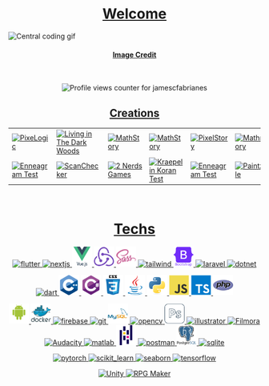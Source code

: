 <h1 align="center"><a href="https://l0gicman.web.app/" target="_blank">Welcome</a></h1>  

<!-- Opening GIF -->
<section class="container">   
  <div class="center">
     <p>
<!--        <img src="https://images-wixmp-ed30a86b8c4ca887773594c2.wixmp.com/f/3cf06a29-04a0-4466-9f83-ab6b9658149f/dempgi7-520f8d5f-63d4-4453-8822-dbc149ae27f8.gif?token=eyJ0eXAiOiJKV1QiLCJhbGciOiJIUzI1NiJ9.eyJzdWIiOiJ1cm46YXBwOjdlMGQxODg5ODIyNjQzNzNhNWYwZDQxNWVhMGQyNmUwIiwiaXNzIjoidXJuOmFwcDo3ZTBkMTg4OTgyMjY0MzczYTVmMGQ0MTVlYTBkMjZlMCIsIm9iaiI6W1t7InBhdGgiOiJcL2ZcLzNjZjA2YTI5LTA0YTAtNDQ2Ni05ZjgzLWFiNmI5NjU4MTQ5ZlwvZGVtcGdpNy01MjBmOGQ1Zi02M2Q0LTQ0NTMtODgyMi1kYmMxNDlhZTI3ZjguZ2lmIn1dXSwiYXVkIjpbInVybjpzZXJ2aWNlOmZpbGUuZG93bmxvYWQiXX0.TeuN0B5RgPUykYQkZXa8ArTYZ7GlxIpIVJUfQQMWCgM" alt="Central coding gif" width="1000" /> -->
    <img src="https://64.media.tumblr.com/13d2c753eed929097cc13bbb1d3e482c/67441800327766fc-96/s2048x3072/1509237a3ef7ce89a70e9fe4f4bbb241cfbde728.gif" alt="Central coding gif" width="1000" />           
     <h4 align="center"><a href="https://www.tumblr.com/pixeljeff" target="_blank">Image Credit</a></h1>                  
    </p>
  </div>
  <br>
  <!-- Visitor -->
  <p align="center">
      <img src="https://komarev.com/ghpvc/?username=jamescfabrianes&label=Profile%20views&color=0e75b6&style=flat" alt="Profile views counter for jamescfabrianes" />
  </p>      
<!--   <p align="center">
    <a href="https://app.daily.dev/jameschristianfabrianes">
      <img src="https://api.daily.dev/devcards/v2/9EOZP6mxxJ2UIwuqWZa9P.png?r=pdp&type=default" width="356" alt="James Christian Fabrianes's Dev Card"/>
    </a>
  </p> -->
  <!-- Creations -->
  <h1 align="center"><a href="https://l0gicman.web.app/" target="_blank">Creations</a></h1>  
  <table align="center">
  <tr>    
    <td>
      <a href="https://play.google.com/store/apps/details?id=com.pixelogic.pixelogic">
        <img src="https://play-lh.googleusercontent.com/RPfoF0M8eMul7us6UohbFSKGy6m0C-IxcklLS9cUVRGaUVa1pON7NYCCKfwqRBO8dQ=w240-h480-rw" alt="PixeLogic" width="200" />
      </a>
    </td>
    <td>
      <a href="https://play.google.com/store/apps/details?id=com.pixelogic.livinginthedarkwoods">
        <img src="https://play-lh.googleusercontent.com/hGqXU_An1GD5eARX1Ntflmfm60-FhsnaGpgZcFln_xI3-HWAfGf-jTRPVjMSOR3EDD8R=w240-h480-rw" alt="Living in The Dark Woods" width="200" />
      </a>
    </td>
     <td>
      <a href="https://play.google.com/store/apps/details?id=com.pixelogic.mightymatics">
        <img src="https://play-lh.googleusercontent.com/Gaab4TUBDJ6tbU2eHhg5xpLeOnHX17zZ4gZeST3jStuI3QflNeH5UiL6q9jAzp5AaA=w240-h480-rw" alt="MathStory" width="200" />
      </a>
    </td>
    <td>
      <a href="https://play.google.com/store/apps/details?id=com.pixelogic.mathstory">
        <img src="https://play-lh.googleusercontent.com/DHwUHsBQH1XkfAMbzxoJLtvzcAvXxtJyVSzhcx5fjzzsKxp_WcrnGU__i6iRb-pLuqo=w240-h480-rw" alt="MathStory" width="200" />
      </a>
    </td> 
    <td>
      <a href="https://play.google.com/store/apps/details?id=com.pixelogic.pixelstory">
        <img src="https://play-lh.googleusercontent.com/jTtg4qCN_soYmgENEVWxzqxd3YALs5X4lGoyZhatEd0Bfmdmzj282VBm2d8Xyzpgfmlo=w240-h480-rw" alt="PixelStory" width="200" />
      </a>
    </td>
    <td>
      <a href="https://play.google.com/store/apps/details?id=com.pixelogic.mathmory">
        <img src="https://play-lh.googleusercontent.com/LN7ow4wR0ZCzPKCAEYfY1wL5wWw2G05idB1n-EEWfFM-S4P_0enexI_SAB4PQc4OtjbwBSPGI4gpW134k6Hz=w240-h480-rw" alt="Mathmory" width="200" />
      </a>
    </td>
  </tr>
  <tr>
    <td>
      <a href="https://play.google.com/store/apps/details?id=com.pixelogic.enneagramtest">
        <img src="https://play-lh.googleusercontent.com/-WiID2bQcCHAn6xdDaKBYoPtgVMm7Iv9Ab094uhYq5O36UB3eiDRbAuf6oGhzBMsCDY=w240-h480-rw" alt="Enneagram Test" width="200" />
      </a>
    </td>
    <td>
      <a href="https://play.google.com/store/apps/details?id=com.pixelogic.scanchecker">
        <img src="https://play-lh.googleusercontent.com/-MdH2fLdN-C-EPnZLE2X6dGELP4v0pyG32nrlcd8uft-r4mNAAM-ccSp4PZcrJAjxi0=s256-rw" alt="ScanChecker" width="200" />
      </a>
    </td>
    <td>
      <a href="https://play.google.com/store/apps/details?id=com.pixelogic.twonerdsgames">
        <img src="https://play-lh.googleusercontent.com/j014FgRRtYG8P-H_yGBo9IcBorIfrmQuiJ5f7N78jqly0TXggMwriXQNqBV7-uBoKg=w240-h480-rw" alt="2 Nerds Games" width="200" />
      </a>
    </td>        
    <td>
      <a href="https://play.google.com/store/apps/details?id=com.pixelogic.kraepelinkorantest">
        <img src="https://play-lh.googleusercontent.com/Sk6ifWaw4aIQZvkOL1_hPi78zHrR_1hylBfzo2b62RktYPiUO6lAB8Ky67xA5TmMWto=w240-h480-rw" alt="Kraepelin Koran Test" width="200" />
      </a>
    </td>        
    <td>
      <a href="https://play.google.com/store/apps/details?id=com.pixelogic.sudokuwu">
        <img src="https://play-lh.googleusercontent.com/RNCaNozuakpn9g68nBBp8guiBGgKAaGrkOtSLcU6jklIk1ZndRuG3MC0CzxwaoGAxGGT=w240-h480-rw" alt="Enneagram Test" width="200" />
      </a>
    </td>    
    <td>
      <a href="https://play.google.com/store/apps/details?id=com.pixelogic.paintzzle">
        <img src="https://play-lh.googleusercontent.com/dUo1ySs9kqHqmO1jGg74JlDhT7I822c8I-4AR2NiIkK6vi-p8H7y0dc_AICUJSIu6w=w240-h480-rw" alt="Paintzzle" width="200" />
      </a>
    </td>
  </tr>
</table>
</section>       
<br>

<!-- Most Used Languages -->
<!-- <p align="center">
    <img src="https://github-readme-stats.vercel.app/api/top-langs?username=jamescfabrianes&show_icons=true&locale=en&layout=compact" alt="Top languages used by jamescfabrianes" />
</p>   
<br>-->
<!-- Techs -->
<h1 align="center"><a href="https://l0gicman.web.app/" target="_blank">Techs</a></h1>  

<!-- Frameworks -->
<p align="center">  
  <a href="https://flutter.dev" target="_blank" rel="noreferrer">
    <img src="https://www.vectorlogo.zone/logos/flutterio/flutterio-icon.svg" alt="flutter" width="40" height="40"/>
  </a>
  <a href="https://nextjs.org/" target="_blank" rel="noreferrer">
    <img src="https://cdn.worldvectorlogo.com/logos/nextjs-2.svg" alt="nextjs" width="40" height="40"/>
  </a>
  <a href="https://vuejs.org/" target="_blank" rel="noreferrer">
    <img src="https://raw.githubusercontent.com/devicons/devicon/master/icons/vuejs/vuejs-original-wordmark.svg" alt="vuejs" width="40" height="40"/>
  </a>
  <a href="https://redux.js.org" target="_blank" rel="noreferrer">
    <img src="https://raw.githubusercontent.com/devicons/devicon/master/icons/redux/redux-original.svg" alt="redux" width="40" height="40"/>
  </a>
  <a href="https://sass-lang.com" target="_blank" rel="noreferrer">
    <img src="https://raw.githubusercontent.com/devicons/devicon/master/icons/sass/sass-original.svg" alt="sass" width="40" height="40"/>
  </a>
  <a href="https://tailwindcss.com/" target="_blank" rel="noreferrer">
    <img src="https://www.vectorlogo.zone/logos/tailwindcss/tailwindcss-icon.svg" alt="tailwind" width="40" height="40"/>
  </a>
  <a href="https://getbootstrap.com" target="_blank" rel="noreferrer">
    <img src="https://raw.githubusercontent.com/devicons/devicon/master/icons/bootstrap/bootstrap-plain-wordmark.svg" alt="bootstrap" width="40" height="40"/>
  </a>  
  <a href="https://laravel.com/" target="_blank" rel="noreferrer">
    <img src="https://cdn.worldvectorlogo.com/logos/laravel-2.svg" alt="laravel" width="40" height="40"/>
  </a>
  <a href="https://dotnet.microsoft.com/" target="_blank" rel="noreferrer">
    <img src="https://img.icons8.com/?size=512&id=1BC75jFEBED6&format=png" alt="dotnet" width="40" height="40"/>
  </a>
</p>

<!-- Programming Languages -->
<p align="center">
  <a href="https://dart.dev" target="_blank" rel="noreferrer">
    <img src="https://www.vectorlogo.zone/logos/dartlang/dartlang-icon.svg" alt="dart" width="40" height="40"/>
  </a>
  <a href="https://www.w3schools.com/cpp/" target="_blank" rel="noreferrer">
    <img src="https://raw.githubusercontent.com/devicons/devicon/master/icons/cplusplus/cplusplus-original.svg" alt="cplusplus" width="40" height="40"/>
  </a>
  <a href="https://www.w3schools.com/cs/" target="_blank" rel="noreferrer">
    <img src="https://raw.githubusercontent.com/devicons/devicon/master/icons/csharp/csharp-original.svg" alt="csharp" width="40" height="40"/>
  </a>
  <a href="https://www.w3schools.com/css/" target="_blank" rel="noreferrer">
    <img src="https://raw.githubusercontent.com/devicons/devicon/master/icons/css3/css3-original-wordmark.svg" alt="css3" width="40" height="40"/>
  </a>
  <a href="https://www.java.com" target="_blank" rel="noreferrer">
    <img src="https://raw.githubusercontent.com/devicons/devicon/master/icons/java/java-original.svg" alt="java" width="40" height="40"/>
  </a>
  <a href="https://www.python.org" target="_blank" rel="noreferrer">
    <img src="https://raw.githubusercontent.com/devicons/devicon/master/icons/python/python-original.svg" alt="python" width="40" height="40"/>
  </a>
  <a href="https://developer.mozilla.org/en-US/docs/Web/JavaScript" target="_blank" rel="noreferrer">
    <img src="https://raw.githubusercontent.com/devicons/devicon/master/icons/javascript/javascript-original.svg" alt="javascript" width="40" height="40"/>
  </a>  
  <a href="https://www.typescriptlang.org/" target="_blank" rel="noreferrer">
    <img src="https://raw.githubusercontent.com/devicons/devicon/master/icons/typescript/typescript-original.svg" alt="typescript" width="40" height="40"/>
  </a>
  <a href="https://www.php.net/" target="_blank" rel="noreferrer">
    <img src="https://raw.githubusercontent.com/devicons/devicon/master/icons/php/php-original.svg" alt="php" width="40" height="40"/>
  </a>
</p>

<!-- Tools -->
<p align="center">
  <a href="https://developer.android.com" target="_blank" rel="noreferrer">
    <img src="https://raw.githubusercontent.com/devicons/devicon/master/icons/android/android-original-wordmark.svg" alt="android" width="40" height="40"/>
  </a>
  <a href="https://www.docker.com/" target="_blank" rel="noreferrer">
    <img src="https://raw.githubusercontent.com/devicons/devicon/master/icons/docker/docker-original-wordmark.svg" alt="docker" width="40" height="40"/>
  </a>
  <a href="https://firebase.google.com/" target="_blank" rel="noreferrer">
    <img src="https://www.vectorlogo.zone/logos/firebase/firebase-icon.svg" alt="firebase" width="40" height="40"/>
  </a>
  <a href="https://git-scm.com/" target="_blank" rel="noreferrer">
    <img src="https://www.vectorlogo.zone/logos/git-scm/git-scm-icon.svg" alt="git" width="40" height="40"/>
  </a>
  <a href="https://www.mysql.com/" target="_blank" rel="noreferrer">
    <img src="https://raw.githubusercontent.com/devicons/devicon/master/icons/mysql/mysql-original-wordmark.svg" alt="mysql" width="40" height="40"/>
  </a>
  <a href="https://opencv.org/" target="_blank" rel="noreferrer">
    <img src="https://www.vectorlogo.zone/logos/opencv/opencv-icon.svg" alt="opencv" width="40" height="40"/>
  </a>
  <a href="https://www.photoshop.com/en" target="_blank" rel="noreferrer">
    <img src="https://raw.githubusercontent.com/devicons/devicon/master/icons/photoshop/photoshop-line.svg" alt="photoshop" width="40" height="40"/>
  </a>
  <a href="https://www.adobe.com/in/products/illustrator.html" target="_blank" rel="noreferrer">
    <img src="https://www.vectorlogo.zone/logos/adobe_illustrator/adobe_illustrator-icon.svg" alt="illustrator" width="40" height="40"/>
  </a>
  <a href="https://filmora.wondershare.net/?gad_source=1&gclid=CjwKCAiAqfe8BhBwEiwAsne6gZTvG8znUXNAfKcTdU6DZWG9qs0JulAjkELQD81ov-XDK-bHLQVaVxoCmAEQAvD_BwE" target="_blank" rel="noreferrer">
    <img src="https://upload.wikimedia.org/wikipedia/commons/thumb/e/ec/Wondershare_filmora_logo.svg/2048px-Wondershare_filmora_logo.svg.png" alt="Filmora" width="40" height="40"/>
  </a>
  <a href="https://www.audacityteam.org/" target="_blank" rel="noreferrer">
    <img src="https://upload.wikimedia.org/wikipedia/commons/thumb/5/53/Audacity.svg/2048px-Audacity.svg.png" alt="Audacity" width="40" height="40"/>
  </a>
  <a href="https://www.mathworks.com/" target="_blank" rel="noreferrer">
    <img src="https://upload.wikimedia.org/wikipedia/commons/2/21/Matlab_Logo.png" alt="matlab" width="40" height="40"/>
  </a>
  <a href="https://pandas.pydata.org/" target="_blank" rel="noreferrer">
    <img src="https://raw.githubusercontent.com/devicons/devicon/2ae2a900d2f041da66e950e4d48052658d850630/icons/pandas/pandas-original.svg" alt="pandas" width="40" height="40"/>
  </a>
  <a href="https://postman.com" target="_blank" rel="noreferrer">
    <img src="https://www.vectorlogo.zone/logos/getpostman/getpostman-icon.svg" alt="postman" width="40" height="40"/>
  </a>
  <a href="https://www.postgresql.org" target="_blank" rel="noreferrer">
    <img src="https://raw.githubusercontent.com/devicons/devicon/master/icons/postgresql/postgresql-original-wordmark.svg" alt="postgresql" width="40" height="40"/>
  </a>
  <a href="https://www.sqlite.org/" target="_blank" rel="noreferrer">
    <img src="https://www.vectorlogo.zone/logos/sqlite/sqlite-icon.svg" alt="sqlite" width="40" height="40"/>
  </a>
</p>

<!-- AI/ML Libraries -->
<p align="center">
  <a href="https://pytorch.org/" target="_blank" rel="noreferrer">
    <img src="https://www.vectorlogo.zone/logos/pytorch/pytorch-icon.svg" alt="pytorch" width="40" height="40"/>
  </a>
  <a href="https://scikit-learn.org/" target="_blank" rel="noreferrer">
    <img src="https://upload.wikimedia.org/wikipedia/commons/0/05/Scikit_learn_logo_small.svg" alt="scikit_learn" width="40" height="40"/>
  </a>
  <a href="https://seaborn.pydata.org/" target="_blank" rel="noreferrer">
    <img src="https://seaborn.pydata.org/_images/logo-tall-lightbg.svg" alt="seaborn" width="40" height="40"/>
  </a>
  <a href="https://www.tensorflow.org" target="_blank" rel="noreferrer">
    <img src="https://www.vectorlogo.zone/logos/tensorflow/tensorflow-icon.svg" alt="tensorflow" width="40" height="40"/>
  </a>
</p>

<!-- Game Dev Libraries -->
<p align="center">
  <a href="https://unity.com/" target="_blank" rel="noreferrer">
    <img src="https://upload.wikimedia.org/wikipedia/commons/thumb/c/c4/Unity_2021.svg/200px-Unity_2021.svg.png" alt="Unity" width="100" height="40"/>
  </a>
  <a href="https://www.rpgmakerweb.com/" target="_blank" rel="noreferrer">
    <img src="https://cdn.prod.website-files.com/5efc0159f9a97ba05a8b2902/5f2938eda3e9bd25724fcb6e_rpg-maker-logo.svg" alt="RPG Maker" width="40" height="40"/>
  </a>
</p>



